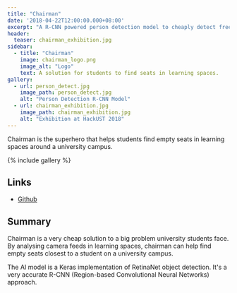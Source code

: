 ```yaml
---
title: "Chairman"
date: '2018-04-22T12:00:00.000+08:00'
excerpt: "A R-CNN powered person detection model to cheaply detect free learning spaces around university campus."
header:
  teaser: chairman_exhibition.jpg
sidebar:
  - title: "Chairman"
    image: chairman_logo.png
    image_alt: "Logo"
    text: A solution for students to find seats in learning spaces.
gallery:
  - url: person_detect.jpg
    image_path: person_detect.jpg
    alt: "Person Detection R-CNN Model"
  - url: chairman_exhibition.jpg
    image_path: chairman_exhibition.jpg
    alt: "Exhibition at HackUST 2018"
---
```


Chairman is the superhero that helps students find empty seats in learning spaces around a university campus.

{% include gallery %}

## Links

* [Github](https://github.com/piy0999/Chairman)

## Summary

Chairman is a very cheap solution to a big problem university students face. By analysing camera feeds in learning spaces, chairman can help find empty seats closest to a student on a university campus.

The AI model is a Keras implementation of RetinaNet object detection. It's a very accurate R-CNN (Region-based Convolutional Neural Networks) approach.
